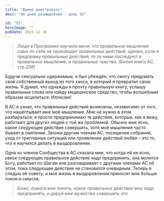 ```yaml
---
title: "Время действовать"
desc: "90 дней размышлений - день 55"

id: "55"
heroImage: ""
pubDate: 2023-12-10
---
```

> _Люди в Программе научили меня, что правильное мышление само по себе не
> производит правильных действий, однако, если я предприму правильные
> действия, то за ними последуют и правильное мышление, и правильные чувства._
> _(Белая книга АС, стр.208)_

Будучи сексуально одержимым, я был убеждён, что смогу придумать свой
собственный выход из того хаоса, в который я превратил свою жизнь. Я думал,
что однажды я прочту правильную книгу, услышу правильные слова или найду
медицинское средство, чтобы волшебным образом исцелиться. Иллюзии!

В АС я узнал, что правильные действия возможны, независимо от того, что
нашёптывает мне моё мышление. Мне не нужно в этом разбираться; я просто
предпринимаю те действия, которые, как я вижу, работают для других людей с той
же проблемой. Обычно мне ясно, какое следующее действие совершить, хотя моё
мышление часто бывает в смятении. Звонки другим членам АС, посещение собраний,
уход от триггерных ситуаций или проявление действий любви – это то, что я
научился делать в выздоровлении.

Одна из членов Сообщества в АС сказала мне, что когда ей не ясно, какое
следующее правильное действие надо предпринять, она молится Богу, работает по
Шагам или разговаривает с другими членами АС об этом, пока следующее действие
не становится очевидным. Теперь я следую её совету, и моя жизнь в
выздоровлении приносит мне больше покоя и смысла.

> _Боже, помоги мне понять, какое правильное действие мне надо предпринять, и
> даруй мне мужество совершить это._

